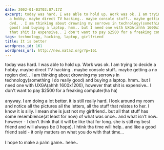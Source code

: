 ```yaml
---
date: 2002-01-03T02:07:17Z
excerpt: today was hard. I was able to hold up. Work was ok. I am trying to decide
  a hobby. maybe direct TV hacking.. maybe console stuff.. maybe getting a no region
  dvd. . I am thinking about drowning my sorrows in technology(something I do really
  good) and buying a laptop. hmm.. but I need one with UXGA(ahhh 1600x1200), however
  that shit is expensive.. I don't want to pay $2500 for a freaking computer(...
tags: technology, hacking, laptop, girlfriend
title: It is better
wordpress_id: 161
wordpress_url: http://new.nata2.org/?p=161
---
```


today was hard. I was able to hold up. Work was ok. I am trying to decide a hobby. maybe direct TV hacking.. maybe console stuff.. maybe getting a no region dvd. . I am thinking about drowning my sorrows in technology(something I do really good) and buying a laptop. hmm.. but I need one with UXGA(ahhh 1600x1200), however that shit is expensive.. I don't want to pay $2500 for a freaking computer(ha ha)
<br/><br/>
anyway. I am doing a lot better. it is still really hard. I look around my room and notice all the pictures all the letters, all the stuff that relates to her. I know it is silly. I mean she is just not my girlfriend.. but all that stuff has some resemblence(at least for now) of what was once.. and what isn't now.. however - I don't think that it will be like that for long. she is still my best friend and will always be (i hope). I htink tha time will help.. and like a good friend said - it only matters on what you do with that time...
<br/>
<br/>
I hope to make a palm game.. hehe..
